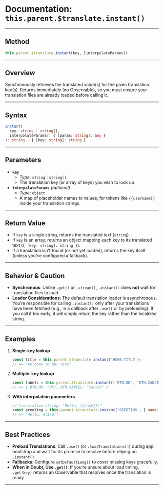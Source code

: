 # Documentation: `this.parent.$translate.instant()`

---

## Method  
```js
this.parent.$translate.instant(key, [interpolateParams])
```

---

## Overview  
Synchronously retrieves the translated value(s) for the given translation key(s). Returns immediately (no Observable), so you must ensure your translation files are already loaded before calling it.

---

## Syntax  
```ts
instant(
  key: string | string[], 
  interpolateParams?: { [param: string]: any }
): string | { [key: string]: string }
```

---

## Parameters  
- **`key`**  
  - *Type*: `string` | `string[]`  
  - The translation key (or array of keys) you wish to look up.  
- **`interpolateParams`** *(optional)*  
  - *Type*: `object`  
  - A map of placeholder names to values, for tokens like `{{username}}` inside your translation strings.

---

## Return Value  
- If `key` is a single string, returns the translated text (`string`).  
- If `key` is an array, returns an object mapping each key to its translated text (`{ [key: string]: string }`).  
- If a translation isn’t found (or not yet loaded), returns the key itself (unless you’ve configured a fallback).

---

## Behavior & Caution  
- **Synchronous**: Unlike `.get()` or `.stream()`, `.instant()` does **not** wait for translation files to load.  
- **Loader Considerations**: The default translation loader is asynchronous. You’re responsible for calling `.instant()` only after your translations have been fetched (e.g., in a callback after `.use()` or by preloading). If you call it too early, it will simply return the key rather than the localized string.

---

## Examples  

1. **Single-key lookup**  
   ```js
   const title = this.parent.$translate.instant('HOME.TITLE');
   // => "Welcome to Our Site"
   ```

2. **Multiple-key lookup**  
   ```js
   const labels = this.parent.$translate.instant(['BTN.OK', 'BTN.CANCEL']);
   // => { BTN.OK: "OK", BTN.CANCEL: "Cancel" }
   ```

3. **With interpolation parameters**  
   ```js
   // translation string: "Hello, {{name}}!"
   const greeting = this.parent.$translate.instant('GREETING', { name: 'Alice' });
   // => "Hello, Alice!"
   ```

---

## Best Practices  
- **Preload Translations**: Call `.use()` (or `.loadTranslations()`) during app bootstrap and wait for its promise to resolve before relying on `.instant()`.  
- **Fallbacks**: Configure `setDefaultLang()` to cover missing keys gracefully.  
- **When in Doubt, Use `.get()`**: If you’re unsure about load timing, `.get(key)` returns an Observable that resolves once the translation is ready.

---
